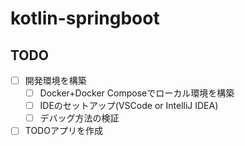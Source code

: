 # kotlin-springboot

## TODO

- [ ] 開発環境を構築
  - [ ] Docker+Docker Composeでローカル環境を構築
  - [ ] IDEのセットアップ(VSCode or IntelliJ IDEA)
  - [ ] デバッグ方法の検証
- [ ] TODOアプリを作成
